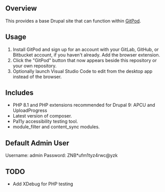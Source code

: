## Overview

This provides a base Drupal site that can function within [GitPod](https://gitpod.io).

## Usage

1. Install GitPod and sign up for an account with your GitLab, GitHub, or Bitbucket account, if you haven't already. Add the browser extension.
1. Click the "GitPod" button that now appears beside this repository or your own repository.
1. Optionally launch Visual Studio Code to edit from the desktop app instead of the browser.

## Includes

- PHP 8.1 and PHP extensions recommended for Drupal 9: APCU and UploadProgress
- Latest version of composer.
- Pa11y accessibility testing tool.
- module_filter and content_sync modules.

## Default Admin User
Username: admin
Password: ZNB*ufm1tyz4rwc@yzk

## TODO

- Add XDebug for PHP testing